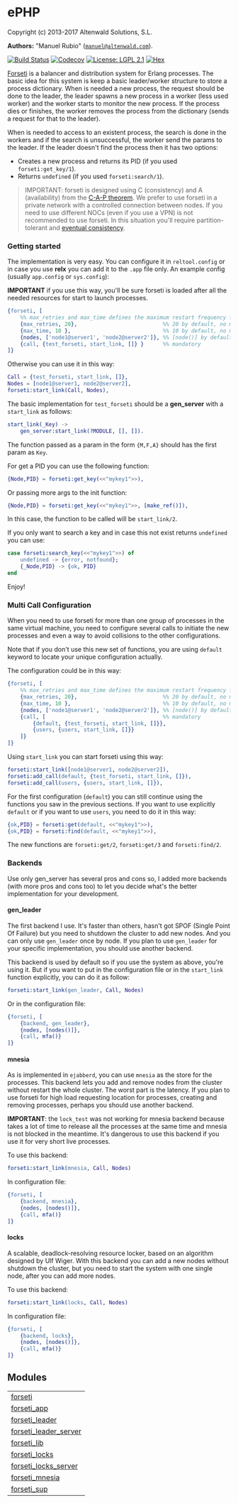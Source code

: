 

# ePHP #

Copyright (c) 2013-2017 Altenwald Solutions, S.L.

__Authors:__ "Manuel Rubio" ([`manuel@altenwald.com`](mailto:manuel@altenwald.com)).

[![Build Status](https://img.shields.io/travis/altenwald/forseti/master.svg)](https://travis-ci.org/altenwald/forseti)
[![Codecov](https://img.shields.io/codecov/c/github/altenwald/forseti.svg)](https://codecov.io/gh/altenwald/forseti)
[![License: LGPL 2.1](https://img.shields.io/github/license/altenwald/forseti.svg)](https://raw.githubusercontent.com/altenwald/forseti/master/COPYING)
[![Hex](https://img.shields.io/hexpm/v/forseti.svg)](https://hex.pm/packages/forseti)

[Forseti](http://en.wikipedia.org/wiki/Forseti) is a balancer and distribution system for Erlang processes. The basic idea for this system is keep a basic leader/worker structure to store a process dictionary. When is needed a new process, the request should be done to the leader, the leader spawns a new process in a worker (less used worker) and the worker starts to monitor the new process. If the process dies or finishes, the worker removes the process from the dictionary (sends a request for that to the leader).

When is needed to access to an existent process, the search is done in the workers and if the search is unsuccessful, the worker send the params to the leader. If the leader doesn't find the process then it has two options:

* Creates a new process and returns its PID (if you used `forseti:get_key/1`).
* Returns `undefined` (if you used `forseti:search/1`).

> IMPORTANT: forseti is designed using C (consistency) and A (availability) from the [C-A-P theorem](http://en.wikipedia.org/wiki/CAP_theorem). We prefer to use forseti in a private network with a controlled connection between nodes. If you need to use different NOCs (even if you use a VPN) is not recommended to use forseti. In this situation you'll require partition-tolerant and [eventual consistency](http://en.wikipedia.org/wiki/Eventual_consistency).


### <a name="Getting_started">Getting started</a> ###

The implementation is very easy. You can configure it in `reltool.config` or in case you use **relx** you can add it to the `.app` file only. An example config (usually `app.config` or `sys.config`):

**IMPORTANT** if you use this way, you'll be sure forseti is loaded after all the needed resources for start to launch processes.

```erlang
{forseti, [
    %% max_retries and max_time defines the maximum restart frequency for the supervisor
    {max_retries, 20},                           %% 20 by default, no mandatory
    {max_time, 10 },                             %% 10 by default, no mandatory
    {nodes, ['node1@server1', 'node2@server2']}, %% [node()] by default, no mandatory
    {call, {test_forseti, start_link, []} }      %% mandatory
]}
```

Otherwise you can use it in this way:

```erlang
Call = {test_forseti, start_link, []},
Nodes = [node1@server1, node2@server2],
forseti:start_link(Call, Nodes),
```

The basic implementation for `test_forseti` should be a **gen_server** with a `start_link` as follows:

```erlang
start_link(_Key) ->
    gen_server:start_link(?MODULE, [], []).
```

The function passed as a param in the form `{M,F,A}` should has the first param as `Key`.

For get a PID you can use the following function:

```erlang
{Node,PID} = forseti:get_key(<<"mykey1">>),
```

Or passing more args to the init function:

```erlang
{Node,PID} = forseti:get_key(<<"mykey1">>, [make_ref()]),
```

In this case, the function to be called will be `start_link/2`.

If you only want to search a key and in case this not exist returns `undefined` you can use:

```erlang
case forseti:search_key(<<"mykey1">>) of
    undefined -> {error, notfound};
    {_Node,PID} -> {ok, PID}
end
```

Enjoy!


### <a name="Multi_Call_Configuration">Multi Call Configuration</a> ###

When you need to use forseti for more than one group of processes in the same virtual machine, you need to configure several calls to initiate the new processes and even a way to avoid collisions to the other configurations.

Note that if you don't use this new set of functions, you are using `default` keyword to locate your unique configuration actually.

The configuration could be in this way:

```erlang
{forseti, [
    %% max_retries and max_time defines the maximum restart frequency for the supervisor
    {max_retries, 20},                           %% 20 by default, no mandatory
    {max_time, 10 },                             %% 10 by default, no mandatory
    {nodes, ['node1@server1', 'node2@server2']}, %% [node()] by default, no mandatory
    {call, [                                     %% mandatory
        {default, {test_forseti, start_link, []}},
        {users, {users, start_link, []}}
    ]}
]}
```

Using `start_link` you can start forseti using this way:

```erlang
forseti:start_link([node1@server1, node2@server2]),
forseti:add_call(default, {test_forseti, start_link, []}),
forseti:add_call(users, {users, start_link, []}),
```

For the first configuration (`default`) you can still continue using the functions you saw in the previous sections. If you want to use explicitly `default` or if you want to use `users`, you need to do it in this way:

```erlang
{ok,PID} = forseti:get(default, <<"mykey1">>),
{ok,PID} = forseti:find(default, <<"mykey1">>),
```

The new functions are `forseti:get/2`, `forseti:get/3` and `forseti:find/2`.


### <a name="Backends">Backends</a> ###

Use only gen_server has several pros and cons so, I added more backends (with more pros and cons too) to let you decide what's the better implementation for your development.


#### <a name="gen_leader">gen_leader</a> ####

The first backend I use. It's faster than others, hasn't got SPOF (Single Point Of Failure) but you need to shutdown the cluster to add new nodes. And you can only use `gen_leader` once by node. If you plan to use `gen_leader` for your specific implementation, you should use another backend.

This backend is used by default so if you use the system as above, you're using it. But if you want to put in the configuration file or in the `start_link` function explicitly, you can do it as follow:

```erlang
forseti:start_link(gen_leader, Call, Nodes)
```

Or in the configuration file:

```erlang
{forseti, [
    {backend, gen_leader},
    {nodes, [nodes()]},
    {call, mfa()}
]}
```


#### <a name="mnesia">mnesia</a> ####

As is implemented in `ejabberd`, you can use `mnesia` as the store for the processes. This backend lets you add and remove nodes from the cluster without restart the whole cluster. The worst part is the latency. If you plan to use forseti for high load requesting location for processes, creating and removing processes, perhaps you should use another backend.

**IMPORTANT**: the `lock_test` was not working for mnesia backend because takes a lot of time to release all the processes at the same time and mnesia is not blocked in the meantime. It's dangerous to use this backend if you use it for very short live processes.

To use this backend:

```erlang
forseti:start_link(mnesia, Call, Nodes)
```

In configuration file:

```erlang
{forseti, [
    {backend, mnesia},
    {nodes, [nodes()]},
    {call, mfa()}
]}
```


#### <a name="locks">locks</a> ####

A scalable, deadlock-resolving resource locker, based on an algorithm designed by Ulf Wiger. With this backend you can add a new nodes without shutdown the cluster, but you need to start the system with one single node, after you can add more nodes.

To use this backend:

```erlang
forseti:start_link(locks, Call, Nodes)
```

In configuration file:

```erlang
{forseti, [
    {backend, locks},
    {nodes, [nodes()]},
    {call, mfa()}
]}
```



## Modules ##


<table width="100%" border="0" summary="list of modules">
<tr><td><a href="forseti.md" class="module">forseti</a></td></tr>
<tr><td><a href="forseti_app.md" class="module">forseti_app</a></td></tr>
<tr><td><a href="forseti_leader.md" class="module">forseti_leader</a></td></tr>
<tr><td><a href="forseti_leader_server.md" class="module">forseti_leader_server</a></td></tr>
<tr><td><a href="forseti_lib.md" class="module">forseti_lib</a></td></tr>
<tr><td><a href="forseti_locks.md" class="module">forseti_locks</a></td></tr>
<tr><td><a href="forseti_locks_server.md" class="module">forseti_locks_server</a></td></tr>
<tr><td><a href="forseti_mnesia.md" class="module">forseti_mnesia</a></td></tr>
<tr><td><a href="forseti_sup.md" class="module">forseti_sup</a></td></tr></table>

